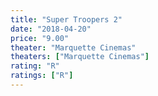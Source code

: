 ```yaml
---
title: "Super Troopers 2"
date: "2018-04-20"
price: "9.00"
theater: "Marquette Cinemas"
theaters: ["Marquette Cinemas"]
rating: "R"
ratings: ["R"]
---
```

